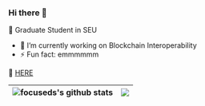### Hi there 👋

<!--
**focuseds/focuseds** is a ✨ _special_ ✨ repository because its `README.md` (this file) appears on your GitHub profile.

Here are some ideas to get you started:

- 🔭 I’m currently working on ...
- 🌱 I’m currently learning ...
- 👯 I’m looking to collaborate on ...
- 🤔 I’m looking for help with ...
- 💬 Ask me about ...
- 📫 How to reach me: ...
- 😄 Pronouns: ...
- ⚡ Fun fact: ...
-->

🧒 Graduate Student in SEU

- 🔭 I’m currently working on Blockchain Interoperability
- ⚡ Fun fact: emmmmmm

📍 [HERE](https://focuseds.github.io/)

<!-- <img src="https://github-readme-stats.vercel.app/api?username=focuseds&show_icons=true"> -->

| <img align="center" src="https://github-readme-stats.vercel.app/api?username=focuseds&show_icons=true&include_all_commits=true&theme=buefy&hide_border=true&include_all_commits=true&count_private=true" alt="focuseds's github stats" /> | <img align="center" src="https://github-readme-stats.vercel.app/api/top-langs/?username=focuseds&layout=compact&theme=buefy&hide_border=true&exclude_repo=focuseds.github.io" /> |
| ------------- | ------------- |

